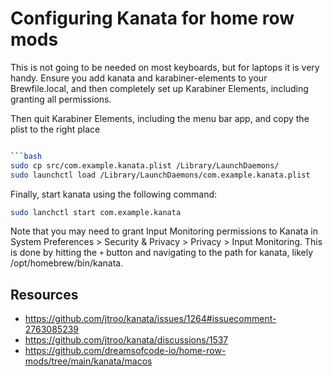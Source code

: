 # Configuring Kanata for home row mods

This is not going to be needed on most keyboards, but for laptops it is
very handy. Ensure you add kanata and karabiner-elements to your Brewfile.local,
and then completely set up Karabiner Elements, including granting all permissions.

Then quit Karabiner Elements, including the menu bar app, and copy the plist to the
right place
```bash

```bash
sudo cp src/com.example.kanata.plist /Library/LaunchDaemons/
sudo launchctl load /Library/LaunchDaemons/com.example.kanata.plist
```

Finally, start kanata using the following command:

```bash
sudo lanchctl start com.example.kanata
```

Note that you may need to grant Input Monitoring permissions to Kanata in
System Preferences > Security & Privacy > Privacy > Input Monitoring. This is done by
hitting the `+` button and navigating to the path for kanata,
likely /opt/homebrew/bin/kanata.

## Resources

- https://github.com/jtroo/kanata/issues/1264#issuecomment-2763085239
- https://github.com/jtroo/kanata/discussions/1537
- https://github.com/dreamsofcode-io/home-row-mods/tree/main/kanata/macos
